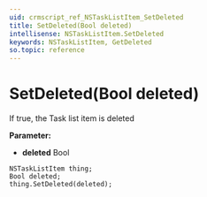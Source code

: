 ```yaml
---
uid: crmscript_ref_NSTaskListItem_SetDeleted
title: SetDeleted(Bool deleted)
intellisense: NSTaskListItem.SetDeleted
keywords: NSTaskListItem, GetDeleted
so.topic: reference
---
```


# SetDeleted(Bool deleted)

If true, the Task list item is deleted

**Parameter:** 
* **deleted** Bool

```crmscript
NSTaskListItem thing;
Bool deleted;
thing.SetDeleted(deleted);
```

